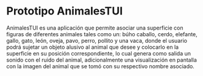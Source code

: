 # Prototipo AnimalesTUI

AnimalesTUI es una aplicación que permite asociar una superficie con figuras de 
diferentes animales tales como un: búho caballo, cerdo, elefante, gallo, gato, león,
oveja, pavo, perro, pollito y una vaca, donde el usuario podrá sujetar un objeto alusivo
al animal que desee y colocarlo en la superficie en su posición correspondiente, lo cual 
genera como salida un sonido con el ruido del animal, adicionalmente una visualización en 
pantalla con la imagen del animal que se tomó con su respectivo nombre asociado.

